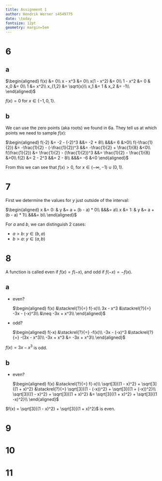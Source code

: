```yaml
---
title: Assignment 1
author: Hendrik Werner s4549775
date: \today
fontsize: 12pt
geometry: margin=5em
---
```


# 6
## a
$\begin{aligned}
	f(x) &= 0\\
	x - x^3 &= 0\\
	x(1 - x^2) &= 0\\
	1 - x^2 &= 0 & x_0 &= 0\\
	1 &= x^2\\
	x_{1,2} &= \sqrt{x}\\
	x_1 &= 1 & x_2 &= -1\\
\end{aligned}$

$f(x) = 0$ for $x \in \{-1, 0, 1\}$.

## b
We can use the zero points (aka roots) we found in 6a. They tell us at which points we need to sample $f(x)$:

$\begin{aligned}
	f(-2) &= -2 - (-2)^3 &&= -2 + 8\\
	&&&= 6 &>0\\
	f(-\frac{1}{2}) &= -\frac{1}{2} - (-\frac{1}{2})^3 &&= -\frac{1}{2} + \frac{1}{8} &<0\\
	f(\frac{1}{2}) &= \frac{1}{2} - (\frac{1}{2})^3 &&= \frac{1}{2} - \frac{1}{8} &>0\\
	f(2) &= 2 - 2^3 &&= 2 - 8\\
	&&&= -6 &<0
\end{aligned}$

From this we can see that $f(x) > 0$, for $x \in (-\infty, -1) \cup (0, 1)$.

# 7
First we determine the values for $y$ just outside of the interval:

$\begin{aligned}
	x &= 0: & y &= a + (b - a) * 0\\
	&&&= a\\
	x &= 1: & y &= a + (b - a) * 1\\
	&&&= b\\
\end{aligned}$

For $a$ and $b$, we can distinguish 2 cases:

* $a > b$: $y \in (b, a)$
* $b > a$: $y \in (a, b)$

# 8
A function is called even if $f(x) = f(-x)$, and odd if $f(-x) = -f(x)$.

## a
* even?

  $\begin{aligned}
  	f(x) &\stackrel{?}{=} f(-x)\\
  	3x - x^3 &\stackrel{?}{=} -3x - (-x)^3\\
  	&\neq -3x + x^3\\
  \end{aligned}$
* odd?

  $\begin{aligned}
  	f(-x) &\stackrel{?}{=} -f(x)\\
  	-3x - (-x)^3 &\stackrel{?}{=} -(3x - x^3)\\
  	-3x + x^3 &= -3x + x^3\\
  \end{aligned}$

$f(x) = 3x - x^3$ is odd.

## b
* even?

  $\begin{aligned}
  	f(x) &\stackrel{?}{=} f(-x)\\
  	\sqrt[3]{(1 - x)^2} + \sqrt[3]{(1 + x)^2} &\stackrel{?}{=} \sqrt[3]{(1 - (-x))^2} + \sqrt[3]{(1 + (-x))^2}\\
  	\sqrt[3]{(1 - x)^2} + \sqrt[3]{(1 + x)^2} &= \sqrt[3]{(1 + x)^2} + \sqrt[3]{(1 -x)^2}\\
  \end{aligned}$

$f(x) = \sqrt[3]{(1 - x)^2} + \sqrt[3]{(1 + x)^2}$ is even.

# 9
# 10
# 11
